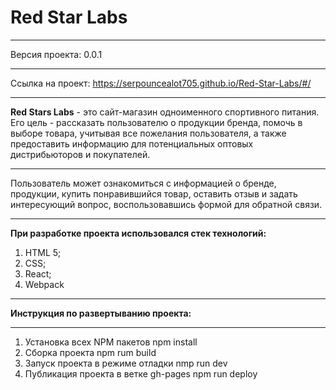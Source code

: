 Red Star Labs
=====================
***
Версия проекта: 0.0.1
***
Ссылка на проект: https://serpouncealot705.github.io/Red-Star-Labs/#/
***
**Red Stars Labs** - это сайт-магазин одноименного спортивного питания. Его цель - рассказать пользователю о продукции бренда, помочь в выборе товара, учитывая все пожелания пользователя, а также предоставить информацию для потенциальных оптовых дистрибьюторов и покупателей. 
***
Пользователь может ознакомиться с информацией о бренде, продукции, купить понравившийся товар, оставить отзыв и задать интересующий вопрос, воспользовавшись формой для обратной связи.
***
**При разработке проекта использовался стек технологий:**
1. HTML 5;
2. CSS;
3. React;
4. Webpack
***
**Инструкция по развертыванию проекта:**
***
1. Установка всех NPM пакетов npm install
2. Сборка проекта npm rum build
3. Запуск проекта в режиме отладки  nmp run dev
4. Публикация проекта в ветке gh-pages npm run deploy
